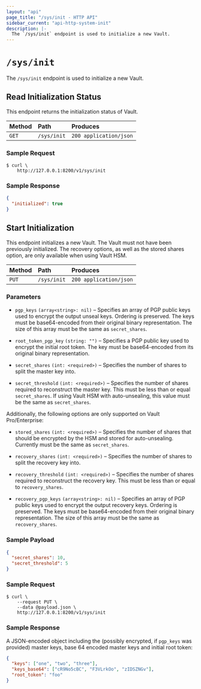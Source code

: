 ```yaml
---
layout: "api"
page_title: "/sys/init - HTTP API"
sidebar_current: "api-http-system-init"
description: |-
  The `/sys/init` endpoint is used to initialize a new Vault.
---
```


# `/sys/init`

The `/sys/init` endpoint is used to initialize a new Vault.

## Read Initialization Status

This endpoint returns the initialization status of Vault.

| Method   | Path                         | Produces               |
| :------- | :--------------------------- | :--------------------- |
| `GET`    | `/sys/init`                  | `200 application/json` |

### Sample Request

```
$ curl \
    http://127.0.0.1:8200/v1/sys/init
```

### Sample Response

```json
{
  "initialized": true
}
```

## Start Initialization

This endpoint initializes a new Vault. The Vault must not have been previously
initialized. The recovery options, as well as the stored shares option, are only
available when using Vault HSM.

| Method   | Path                         | Produces               |
| :------- | :--------------------------- | :--------------------- |
| `PUT`    | `/sys/init`                  | `200 application/json` |

### Parameters

- `pgp_keys` `(array<string>: nil)` – Specifies an array of PGP public keys used
  to encrypt the output unseal keys. Ordering is preserved. The keys must be
  base64-encoded from their original binary representation. The size of this
  array must be the same as `secret_shares`.

- `root_token_pgp_key` `(string: "")` – Specifies a PGP public key used to
  encrypt the initial root token. The key must be base64-encoded from its
  original binary representation.

- `secret_shares` `(int: <required>)` – Specifies the number of shares to
  split the master key into.

- `secret_threshold` `(int: <required>)` – Specifies the number of shares
  required to reconstruct the master key. This must be less than or equal
  `secret_shares`. If using Vault HSM with auto-unsealing, this value must be
  the same as `secret_shares`.

Additionally, the following options are only supported on Vault Pro/Enterprise:

- `stored_shares` `(int: <required>)` – Specifies the number of shares that
  should be encrypted by the HSM and stored for auto-unsealing. Currently must
  be the same as `secret_shares`.

- `recovery_shares` `(int: <required>)` – Specifies the number of shares to
  split the recovery key into.

- `recovery_threshold` `(int: <required>)` – Specifies the number of shares
  required to reconstruct the recovery key. This must be less than or equal to
  `recovery_shares`.

- `recovery_pgp_keys` `(array<string>: nil)` – Specifies an array of PGP public
  keys used to encrypt the output recovery keys. Ordering is preserved. The keys
  must be base64-encoded from their original binary representation. The size of
  this array must be the same as `recovery_shares`.

### Sample Payload

```json
{
  "secret_shares": 10,
  "secret_threshold": 5
}
```

### Sample Request

```
$ curl \
    --request PUT \
    --data @payload.json \
    http://127.0.0.1:8200/v1/sys/init
```

### Sample Response

A JSON-encoded object including the (possibly encrypted, if `pgp_keys` was
provided) master keys, base 64 encoded master keys and initial root token:

```json
{
  "keys": ["one", "two", "three"],
  "keys_base64": ["cR9No5cBC", "F3VLrkOo", "zIDSZNGv"],
  "root_token": "foo"
}
```
